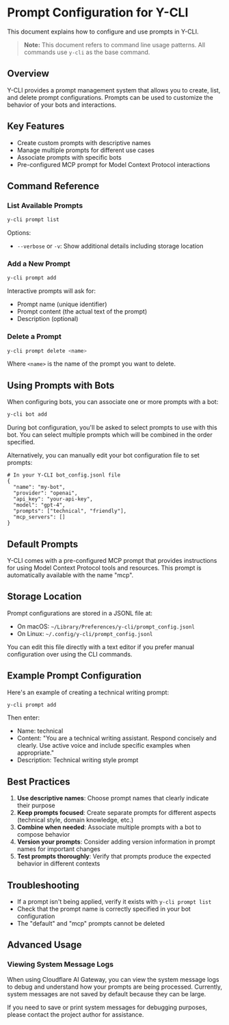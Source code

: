 # Prompt Configuration for Y-CLI

This document explains how to configure and use prompts in Y-CLI.

> **Note:** This document refers to command line usage patterns. All commands use `y-cli` as the base command.

## Overview

Y-CLI provides a prompt management system that allows you to create, list, and delete prompt configurations. Prompts can be used to customize the behavior of your bots and interactions.

## Key Features

- Create custom prompts with descriptive names
- Manage multiple prompts for different use cases
- Associate prompts with specific bots
- Pre-configured MCP prompt for Model Context Protocol interactions

## Command Reference

### List Available Prompts

```bash
y-cli prompt list
```

Options:
- `--verbose` or `-v`: Show additional details including storage location

### Add a New Prompt

```bash
y-cli prompt add
```

Interactive prompts will ask for:
- Prompt name (unique identifier)
- Prompt content (the actual text of the prompt)
- Description (optional)

### Delete a Prompt

```bash
y-cli prompt delete <name>
```

Where `<name>` is the name of the prompt you want to delete.

## Using Prompts with Bots

When configuring bots, you can associate one or more prompts with a bot:

```bash
y-cli bot add
```

During bot configuration, you'll be asked to select prompts to use with this bot. You can select multiple prompts which will be combined in the order specified.

Alternatively, you can manually edit your bot configuration file to set prompts:

```jsonl
# In your Y-CLI bot_config.jsonl file
{
  "name": "my-bot",
  "provider": "openai",
  "api_key": "your-api-key",
  "model": "gpt-4",
  "prompts": ["technical", "friendly"],
  "mcp_servers": []
}
```

## Default Prompts

Y-CLI comes with a pre-configured MCP prompt that provides instructions for using Model Context Protocol tools and resources. This prompt is automatically available with the name "mcp".

## Storage Location

Prompt configurations are stored in a JSONL file at:

- On macOS: `~/Library/Preferences/y-cli/prompt_config.jsonl`
- On Linux: `~/.config/y-cli/prompt_config.jsonl`

You can edit this file directly with a text editor if you prefer manual configuration over using the CLI commands.

## Example Prompt Configuration

Here's an example of creating a technical writing prompt:

```bash
y-cli prompt add
```

Then enter:
- Name: technical
- Content: "You are a technical writing assistant. Respond concisely and clearly. Use active voice and include specific examples when appropriate."
- Description: Technical writing style prompt

## Best Practices

1. **Use descriptive names**: Choose prompt names that clearly indicate their purpose
2. **Keep prompts focused**: Create separate prompts for different aspects (technical style, domain knowledge, etc.)
3. **Combine when needed**: Associate multiple prompts with a bot to compose behavior
4. **Version your prompts**: Consider adding version information in prompt names for important changes
5. **Test prompts thoroughly**: Verify that prompts produce the expected behavior in different contexts

## Troubleshooting

- If a prompt isn't being applied, verify it exists with `y-cli prompt list`
- Check that the prompt name is correctly specified in your bot configuration
- The "default" and "mcp" prompts cannot be deleted

## Advanced Usage

### Viewing System Message Logs

When using Cloudflare AI Gateway, you can view the system message logs to debug and understand how your prompts are being processed. Currently, system messages are not saved by default because they can be large.

If you need to save or print system messages for debugging purposes, please contact the project author for assistance.
